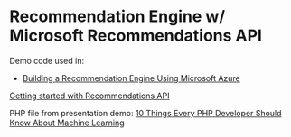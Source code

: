 # Recommendation Engine w/ Microsoft Recommendations API

Demo code used in:
* [Building a Recommendation Engine Using Microsoft Azure](https://gigaom.com/2017/02/08/building-a-recommendation-engine-using-microsoft-azure/)

[Getting started with Recommendations API](https://www.microsoft.com/cognitive-services/en-us/recommendations-api)


PHP file from presentation demo: [10 Things Every PHP Developer Should Know About Machine Learning](https://drive.google.com/open?id=1a0zjHTTU0vShNmUdbNn8PSFXhBnIpYWs6GK_f8kXgTg)
